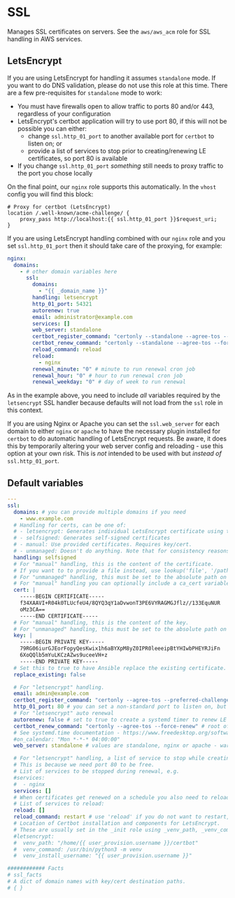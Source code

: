# SSL
Manages SSL certificates on servers. See the `aws/aws_acm` role for SSL handling in AWS services.

<!--TOC-->
<!--ENDTOC-->

## LetsEncrypt
If you are using LetsEncrypt for handling it assumes `standalone` mode. If you want to do DNS validation, please do not use this role at this time. There are a few pre-requisites for `standalone` mode to work:

* You must have firewalls open to allow traffic to ports 80 and/or 443, regardless of your configuration
* LetsEncrypt's certbot application will try to use port 80, if this will not be possible you can either:
  * change `ssl.http_01_port` to another available port for `certbot` to listen on; or
  * provide a list of services to stop prior to creating/renewing LE certificates, so port 80 is available
* If you change `ssl.http_01_port` *something* still needs to proxy traffic to the port you chose locally

On the final point, our `nginx` role supports this automatically. In the `vhost` config you will find this block:

```
# Proxy for certbot (LetsEncrypt)
location /.well-known/acme-challenge/ {
    proxy_pass http://localhost:{{ ssl.http_01_port }}$request_uri;
}
```

If you are using LetsEncrypt handling combined with our `nginx` role and you set `ssl.http_01_port` then it should take care of the proxying, for example:

```yaml
nginx:
  domains:
    - # other domain variables here
      ssl:
        domains:
          - "{{ _domain_name }}"
        handling: letsencrypt
        http_01_port: 54321
        autorenew: true
        email: administrator@example.com
        services: []
        web_server: standalone
        certbot_register_command: "certonly --standalone --agree-tos --preferred-challenges http -n"
        certbot_renew_command: "certonly --standalone --agree-tos --force-renew"
        reload_command: reload
        reload:
          - nginx
        renewal_minute: "0" # minute to run renewal cron job
        renewal_hour: "0" # hour to run renewal cron job
        renewal_weekday: "0" # day of week to run renewal
```

As in the example above, you need to include *all* variables required by the `letsencrypt` SSL handler because defaults will not load from the `ssl` role in this context.

If you are using Nginx or Apache you can set the `ssl.web_server` for each domain to either `nginx` or `apache` to have the necessary plugin installed for `certbot` to do automatic handling of LetsEncrypt requests. Be aware, it does this by temporarily altering your web server config and reloading - use this option at your own risk. This is *not* intended to be used with but *instead of* `ssl.http_01_port`.

<!--ROLEVARS-->
## Default variables
```yaml
---
ssl:
  domains: # you can provide multiple domains if you need
    - www.example.com
  # Handling for certs, can be one of:
  # - letsencrypt: Generates individual LetsEncrypt certificate using the HTTP challenge
  # - selfsigned: Generates self-signed certificates
  # - manual: Use provided certificates. Requires key/cert.
  # - unmanaged: Doesn't do anything. Note that for consistency reasons, key/cert paths are still needed.
  handling: selfsigned
  # For "manual" handling, this is the content of the certificate.
  # If you want to to provide a file instead, use lookup('file', '/path/on/the/controller') as the value.
  # For "unmanaged" handling, this must be set to the absolute path on the target.
  # For "manual" handling you can optionally include a ca_cert variable if your CA cert must be a separate file.
  cert: |
    -----BEGIN CERTIFICATE-----
    f34XAAVI+R04k0TLUcfeU4/8QYQ3qY1aDvwonT3PE6VYRAGMGJflz//133EquNUR
    oMz3CA==
    -----END CERTIFICATE-----
  # For "manual" handling, this is the content of the key.
  # For "unmanaged" handling, this must be set to the absolute path on the target.
  key: |
    -----BEGIN PRIVATE KEY-----
    79RG06iurGJEorFopyQesKwix1h6aBYXpM8yZ0IPR0leeeipBtYHIwbPHEYRJiFn
    6XoQQlb5mYuLKCzAZws9uceeVH+z
    -----END PRIVATE KEY-----
  # Set this to true to have Ansible replace the existing certificate.
  replace_existing: false

  # For "letsencrypt" handling.
  email: admin@example.com
  certbot_register_command: "certonly --agree-tos --preferred-challenges http -n" # root of the command to register a new cert
  http_01_port: 80 # you can set a non-standard port to listen on, but certbot still needs port 80 - see https://letsencrypt.org/docs/challenge-types/#http-01-challenge
  # For "letsencrypt" auto renewal
  autorenew: false # set to true to create a systemd timer to renew LE certs
  certbot_renew_command: "certonly --agree-tos --force-renew" # root of the command used in the systemd timer
  # See systemd.time documentation - https://www.freedesktop.org/software/systemd/man/latest/systemd.time.html#Calendar%20Events
  #on_calendar: "Mon *-*-* 04:00:00"
  web_server: standalone # values are standalone, nginx or apache - warning, nginx and apache will attempt to manipulate your vhosts!

  # For "letsencrypt" handling, a list of service to stop while creating the certificate.
  # This is because we need port 80 to be free.
  # List of services to be stopped during renewal, e.g.
  #services:
  #  - nginx
  services: []
  # When certificates get renewed on a schedule you also need to reload any dependent services, such as your web server.
  # List of services to reload:
  reload: []
  reload_command: restart # use 'reload' if you do not want to restart, but in most cases a full restart is required to load a new cert.
  # Location of Certbot installation and components for LetsEncrypt.
  # These are usually set in the _init role using _venv_path, _venv_command and _venv_install_username but can be overridden.
  #letsencrypt:
  #  venv_path: "/home/{{ user_provision.username }}/certbot"
  #  venv_command: /usr/bin/python3 -m venv
  #  venv_install_username: "{{ user_provision.username }}"

############ Facts
# ssl_facts
# A dict of domain names with key/cert destination paths.
# { }

```

<!--ENDROLEVARS-->
